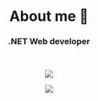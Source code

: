 <h1 align="center">About me 👋</h1>
<h3 align="center">.NET Web developer</h3>
<br>
<a href="https://github.com/anuraghazra/github-readme-stats">
  <p align="center">
    <img src="https://github-readme-stats.vercel.app/api?username=armorynode&show_icons=true&theme=github_dark_dimmed&rank_icon=github">
  </p>
  <p align="center">
    <img src="https://github-readme-stats.vercel.app/api/top-langs?username=armorynode&layout=donut&theme=github_dark_dimmed">
  </p>
</a>

